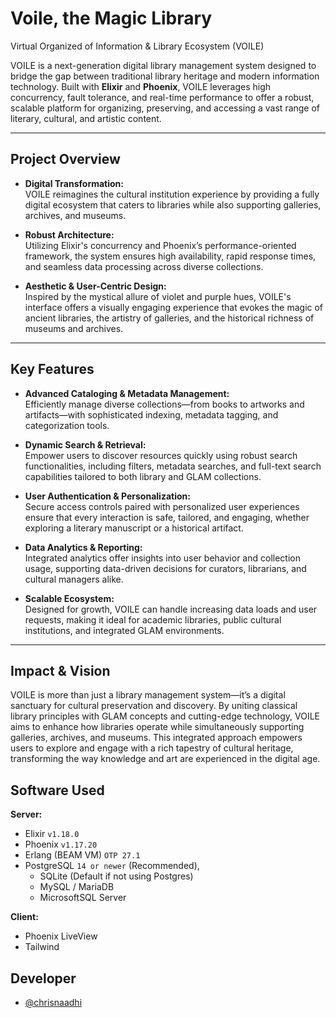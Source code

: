 # Voile, the Magic Library

Virtual Organized of Information & Library Ecosystem (VOILE)

VOILE is a next-generation digital library management system designed to bridge the gap between traditional library heritage and modern information technology. Built with **Elixir** and **Phoenix**, VOILE leverages high concurrency, fault tolerance, and real-time performance to offer a robust, scalable platform for organizing, preserving, and accessing a vast range of literary, cultural, and artistic content.

---

## Project Overview

- **Digital Transformation:**  
  VOILE reimagines the cultural institution experience by providing a fully digital ecosystem that caters to libraries while also supporting galleries, archives, and museums.

- **Robust Architecture:**  
  Utilizing Elixir's concurrency and Phoenix’s performance-oriented framework, the system ensures high availability, rapid response times, and seamless data processing across diverse collections.

- **Aesthetic & User-Centric Design:**  
  Inspired by the mystical allure of violet and purple hues, VOILE's interface offers a visually engaging experience that evokes the magic of ancient libraries, the artistry of galleries, and the historical richness of museums and archives.

---

## Key Features

- **Advanced Cataloging & Metadata Management:**  
  Efficiently manage diverse collections—from books to artworks and artifacts—with sophisticated indexing, metadata tagging, and categorization tools.

- **Dynamic Search & Retrieval:**  
  Empower users to discover resources quickly using robust search functionalities, including filters, metadata searches, and full-text search capabilities tailored to both library and GLAM collections.

- **User Authentication & Personalization:**  
  Secure access controls paired with personalized user experiences ensure that every interaction is safe, tailored, and engaging, whether exploring a literary manuscript or a historical artifact.

- **Data Analytics & Reporting:**  
  Integrated analytics offer insights into user behavior and collection usage, supporting data-driven decisions for curators, librarians, and cultural managers alike.

- **Scalable Ecosystem:**  
  Designed for growth, VOILE can handle increasing data loads and user requests, making it ideal for academic libraries, public cultural institutions, and integrated GLAM environments.

---

## Impact & Vision

VOILE is more than just a library management system—it’s a digital sanctuary for cultural preservation and discovery. By uniting classical library principles with GLAM concepts and cutting-edge technology, VOILE aims to enhance how libraries operate while simultaneously supporting galleries, archives, and museums. This integrated approach empowers users to explore and engage with a rich tapestry of cultural heritage, transforming the way knowledge and art are experienced in the digital age.

## Software Used

**Server:**

- Elixir `v1.18.0`
- Phoenix `v1.17.20`
- Erlang (BEAM VM) `OTP 27.1`
- PostgreSQL `14 or newer` (Recommended),
  - SQLite (Default if not using Postgres)
  - MySQL / MariaDB
  - MicrosoftSQL Server

**Client:**

- Phoenix LiveView
- Tailwind

## Developer

- [@chrisnaadhi](https://www.github.com/chrisnaadhi)
